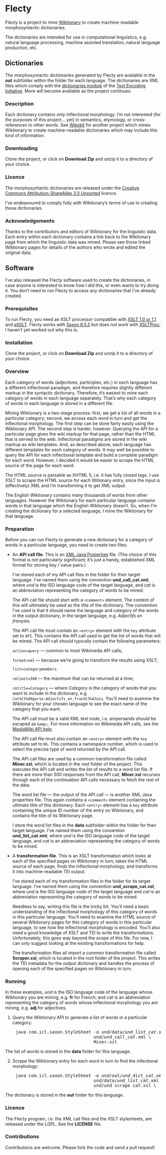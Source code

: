# Flecty

Flecty is a project to mine [Wiktionary](https://www.wiktionary.org/) to create machine-readable morphosyntactic dictionaries.

The dictionaries are intended for use in computational linguistics, e.g. natural language processing, machine assisted translation, natural language production, etc.

## Dictionaries

The morphosyntactic dictionaries generated by Flecty are available in the **out** subfolder within the folder for each language. The dictionaries are XML files which comply with the [dictionaries module](http://www.tei-c.org/release/doc/tei-p5-doc/en/html/DI.html) of the [Text Encoding Initiative](http://www.tei-c.org). More will become available as the project continues.

### Description

Each dictionary contains _only_ inflectional morphology. I’m not interested (for the purposes of this project... yet) in semantics, etymology, or cross-references to other words. See [Wikokit](https://github.com/componavt/wikokit) for another project which mines Wiktionary to create machine-readable dictionaries which may include this kind of information.

### Downloading

Clone the project, or click on **Download Zip** and unzip it to a directory of your
choice.

### Licence

The morphosyntactic dictionaries are released under the [Creative Commons Attribution-ShareAlike 3.0 Unported](http://creativecommons.org/licenses/by-sa/3.0/) licence.

I’ve endeavoured to comply fully with Wiktionary’s terms of use in creating these dictionaries.

### Acknowledgements

Thanks to the contributors and editors of Wiktionary for the linguistic data. Each entry within each dictionary contains a link back to the Wiktionary page from which the linguistic data was mined. Please see those linked Wiktionary pages for details of the authors who wrote and edited the original data.

## Software

I’ve also released the Flecty software used to create the dictionaries, in case anyone is interested to know how I did this, or even wants to try doing it. You don’t need to run Flecty to access any dictionaries that I’ve already created.

### Prerequisites

To run Flecty, you need an XSLT processor compatible with [XSLT 1.0 or
1.1](http://www.w3.org/TR/xslt) and [eXSLT](http://exslt.org/). Flecty works with [Saxon
6.5.5](http://saxon.sourceforge.net/saxon6.5.5/) but does _not_ work with [XSLTProc](http://xmlsoft.org/libxslt/); I haven’t yet worked out why this is.

### Installation

Clone the project, or click on **Download Zip** and unzip it to a directory of your
choice.

### Overview

Each category of words (adjectives, participles, etc.) in each language has a different inflectional paradigm, and therefore requires slightly different markup in the syntactic dictionary. Therefore, it’s easiest to mine each category of words in each language separately. That’s why each category of words in each language is stored in a different file.

Mining Wiktionary is a two-stage process: first, we get a list of all words in a particular category; second, we access each word in turn and get the inflectional morphology. The first step can be done fairly easily using the Wiktionary API. The second step is harder, however. Querying the API for a particular page gives the wiki markup for that page, rather than the HTML that is served to the web. Inflectional paradigms are stored in the wiki markup as wiki templates. And, as described above, each language has different templates for each category of words. It may well be possible to query the API for each inflectional template and build a complete paradigm for each word. However, I decided it would be easier to scrape the HTML source of the page for each word.

The HTML source is parsable as XHTML 5, i.e. it has fully closed tags. I use XSLT to scrape the HTML source for each Witionary entry, since the input is (effectively) XML and I’m transforming it to get XML output.

The English Wiktionary contains many thousands of words from other languages. However the Wiktionary for each particular language contains words in that language which the English Wiktionary doesn’t. So, when I’m creating the dictionary for a selected language, I mine the Wiktionary for that language.

### Preparation

Before you can run Flecty to generate a new dictionary for a category of words in a particular language, you need to create two files:

* An **API call file**. This is an [XML Java Properties](http://docs.oracle.com/javase/7/docs/api/java/util/Properties.html) file. (The choice of this format is not particularly significant; it’s just a handy, established XML format for storing key / value pairs.)

  I’ve stored each of my API call files in the folder for their target language. I’ve named them using the convention **und_call_cat.xml**, where _und_ is the ISO language code of the target language, and _cat_ is an abbreviation representing the category of words to be mined.

  The API call file should start with a `<comment>` element. The content of this will ultimately be used as the title of the dictionary. The convention I’ve used is that it should name the language and category of the words in the output dictionary, in the target language, e.g. _Adjectifs en français_.

  The API call file must contain an `<entry>` element with the `key` attribute set to `API`. This contains the API call used to get the list of words that will be mined. The API call should typically contain the following parameters:

    `action=query` — common to most Wikimedia API calls;

    `format=xml` — because we’re going to transform the results using XSLT;

    `list=categorymembers`

    `cmlimit=500` — the maximum that can be returned at a time;

    `cmtitle=Category` — where _Category_ is the category of words that you want to include in the dictionary, e.g. `Cat%C3%A9gorie:Adjectifs_en_fran%C3%A7ais`. You’ll need to examine the Wiktionary for your chosen language to see the exact name of the category that you want.

  The API call must be a valid XML text node, i.e. ampersands should be escaped as `&amp;`. For more information on Wikimedia API calls, see the [MediaWiki API help](https://en.wiktionary.org/w/api.php).

  The API call file must also contain an `<entry>` element with the `key` attribute set to `NS`. This contains a namespace number, which is used to select the precise type of word returned by the API call.

  The API call files are used by a common transformation file called **Miner.xsl**, which is located in the root folder of the project. This executes the API call and writes the list of results to a word list file. If there are more than 500 responses from the API call, **Miner.xsl** recurses through each of the continuation API calls necessary to fetch the rest of the data.

  The word list file — the output of the API call — is another XML Java properties file. This again contains a `<comment>` element containing the ultimate title of this dictionary. Each `<entry>` element has a `key` attribute containing the unique ID number of the entry on Wiktionary, and contains the title of its Wiktionary page.

  I store the word list files in the **data** subfolder within the folder for their target language. I’ve named them using the convention **und_list_cat.xml**, where _und_ is the ISO language code of the target language, and _cat_ is an abbreviation representing the category of words to be mined.

* A **transformation file**. This is an XSLT transformation which looks at each of the specified pages on Wiktionary in turn, takes the HTML source of each page, finds the inflectional morphology, and transforms it into machine-readable TEI output.

  I’ve stored each of my transformation files in the folder for its target language. I’ve named them using the convention **und_scrape_cat.xsl**, where _und_ is the ISO language code of the target language and _cat_ is an abbreviation representing the category of words to be mined.

  Needless to say, writing this file is the tricky bit. You’ll need a basic understanding of the inflectional morphology of this category of words in this particular language. You’ll need to examine the HTML source of several Wiktionary pages for this category of words in this particular language, to see how the inflectional morphology is encoded. You’ll also need a good knowledge of XSLT and TEI to write the transformations. Unfortunately, this goes way beyond the scope of this file. For now, I can only suggest looking at the existing transformations for help.

  The transformation files all import a common transformation file called **Scraper.xsl**, which is located in the root folder of the project. This writes the TEI metadata for the output dictionary and handles the process of opening each of the specified pages on Wiktionary in turn.

### Running

In these examples, _und_ is the ISO language code of the language whose Wiktionary you are mining, e.g. **fr** for French; and _cat_ is an abbreviation representing the category of words whose inflectional morphology you are mining, e.g. **adj** for adjectives.

1. Query the Wiktionary API to generate a list of words in a particular category:

<pre>
	java com.icl.saxon.StyleSheet -o <i>und</i>/data/<i>und</i>_list_<i>cat</i>.xml \
	                              <i>und</i>/<i>und</i>_call_<i>cat</i>.xml \
	                              Miner.xsl
</pre>

   The list of words is stored in the **data** folder for this language.

2. Scrape the Wiktionary entry for each word in turn to find the infectional morphology:

<pre>
	java com.icl.saxon.StyleSheet -o <i>und</i>/out/<i>und</i>_dict_<i>cat</i>.xml \
	                              <i>und</i>/data/<i>und</i>_list_<i>cat</i>.xml \
	                              <i>und</i>/<i>und</i>_scrape_<i>cat</i>.xsl \
</pre>

   The dictionary is stored in the **out** folder for this language.

### Licence

The Flecty program, i.e. the XML call files and the XSLT stylesheets, are released under the LGPL. See the **LICENSE** file.

### Contributions

Contributions are welcome. Please fork the code and send a pull request!

